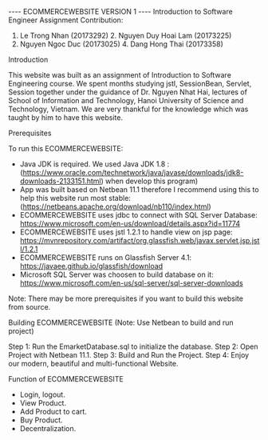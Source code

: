 ----  ECOMMERCEWEBSITE VERSION 1 ----
Introduction to Software Engineer Assignment
Contribution:
1. Le Trong Nhan (20173292)					2. Nguyen Duy Hoai Lam (20173225)
3. Nguyen Ngoc Duc (20173025)				4. Dang Hong Thai (20173358)

Introduction

This website was built as an assignment of Introduction to Software Engineering course.
We spent months studying jstl, SessionBean, Servlet, Session together under the guidance
of Dr. Nguyen Nhat Hai, lectures of School of Information and Technology, Hanoi University
of Science and Technology, Vietnam. We are very thankful for the knowledge which was taught
by him to have this website.

Prerequisites

To run this ECOMMERCEWEBSITE:
- Java JDK is required. We used Java JDK 1.8 :
(https://www.oracle.com/technetwork/java/javase/downloads/jdk8-downloads-2133151.html) 
when develop this program)
- App was built based on Netbean 11.1 therefore I recommend using this to help this website
run most stable:
(https://netbeans.apache.org/download/nb110/index.html)
- ECOMMERCEWEBSITE uses jdbc to connect with SQL Server Database:
https://www.microsoft.com/en-us/download/details.aspx?id=11774
- ECOMMERCEWEBSITE uses jstl 1.2.1 to handle view on jsp page:
https://mvnrepository.com/artifact/org.glassfish.web/javax.servlet.jsp.jstl/1.2.1
- ECOMMERCEWEBSITE runs on Glassfish Server 4.1:
https://javaee.github.io/glassfish/download
- Microsoft SQL Server was choosen to build database on it:
https://www.microsoft.com/en-us/sql-server/sql-server-downloads

Note:
There may be more prerequisites if you want to build this website from source.


Building ECOMMERCEWEBSITE (Note: Use Netbean to build and run project)

Step 1: Run the EmarketDatabase.sql to initialize the database.
Step 2: Open Project with Netbean 11.1.
Step 3: Build and Run the Project.
Step 4: Enjoy our modern, beautiful and multi-functional Website.


Function of ECOMMERCEWEBSITE

- Login, logout.
- View Product.
- Add Product to cart.
- Buy Product.
- Decentralization.